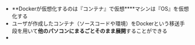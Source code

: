 

- **Dockerが仮想化するのは『コンテナ』で仮想****マシンは『OS』を仮想化する
-  ユーザが作成したコンテナ（ソースコードや環境）をDockerという移送手段を用いて**他のパソコンにまるごとそのまま展開**することができる
- 